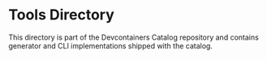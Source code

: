 # Tools Directory

This directory is part of the Devcontainers Catalog repository and contains generator and CLI implementations shipped with the catalog.

